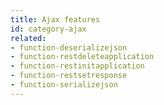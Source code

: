 ```yaml
---
title: Ajax features
id: category-ajax
related:
- function-deserializejson
- function-restdeleteapplication
- function-restinitapplication
- function-restsetresponse
- function-serializejson
---
```



